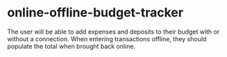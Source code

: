 # online-offline-budget-tracker
The user will be able to add expenses and deposits to their budget with or without a connection. When entering transactions offline, they should populate the total when brought back online.
